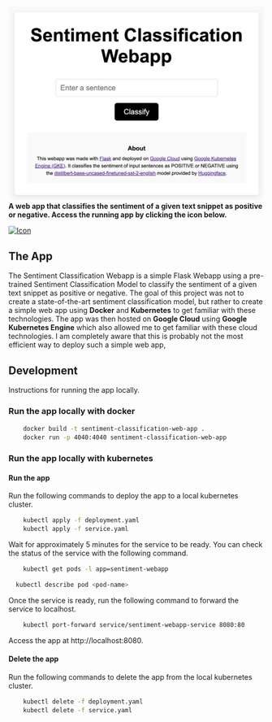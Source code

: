![App UI](static/assets/webapp_ui.png)
**A web app that classifies the sentiment of a given text snippet as positive or negative.
Access the running app by clicking the icon below.**


[<img src="static/assets/favicon.ico" alt="Icon" width="60" height="60">](http://34.118.124.220/)



## The App
The Sentiment Classification Webapp is a simple Flask Webapp using a pre-trained
Sentiment Classification Model to classify the sentiment of a given text snippet as positive or negative.
The goal of this project was not to create a state-of-the-art sentiment classification model,
but rather to create a simple web app using **Docker** and **Kubernetes** to get familiar with these technologies.
The app was then hosted on **Google Cloud** using **Google Kubernetes Engine** which also allowed me to get familiar
with these cloud technologies. I am completely aware that this is probably not the most efficient way to
deploy such a simple web app,


## Development
Instructions for running the app locally.

### Run the app locally with docker

```bash
    docker build -t sentiment-classification-web-app .
    docker run -p 4040:4040 sentiment-classification-web-app
```

### Run the app locally with kubernetes

#### Run the app
Run the following commands to deploy the app to a local kubernetes cluster.
```bash
    kubectl apply -f deployment.yaml
    kubectl apply -f service.yaml
```
Wait for approximately 5 minutes for the service to be ready.
You can check the status of the service with the following command.
```bash
    kubectl get pods -l app=sentiment-webapp
```
```bash
  kubectl describe pod <pod-name>
```
Once the service is ready, run the following command to forward the service to localhost.
```bash
    kubectl port-forward service/sentiment-webapp-service 8080:80
```

Access the app at http://localhost:8080.

#### Delete the app
Run the following commands to delete the app from the local kubernetes cluster.
```bash
    kubectl delete -f deployment.yaml
    kubectl delete -f service.yaml
```

